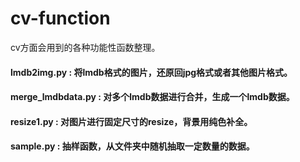 # cv-function
cv方面会用到的各种功能性函数整理。

#### lmdb2img.py : 将lmdb格式的图片，还原回jpg格式或者其他图片格式。

#### merge_lmdbdata.py : 对多个lmdb数据进行合并，生成一个lmdb数据。

#### resize1.py : 对图片进行固定尺寸的resize，背景用纯色补全。

#### sample.py : 抽样函数，从文件夹中随机抽取一定数量的数据。

